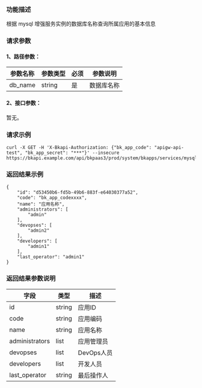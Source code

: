 ### 功能描述
根据 mysql 增强服务实例的数据库名称查询所属应用的基本信息

### 请求参数

#### 1、路径参数：

|   参数名称   |    参数类型  |  必须  |     参数说明     |
| ------------ | ------------ | ------ | ---------------- |
| db_name   | string | 是 | 数据库名称 |

#### 2、接口参数：
暂无。

### 请求示例
```
curl -X GET -H 'X-Bkapi-Authorization: {"bk_app_code": "apigw-api-test", "bk_app_secret": "***"}' --insecure https://bkapi.example.com/api/bkpaas3/prod/system/bkapps/services/mysql/{db_name}/related_applications_info/
```

### 返回结果示例
```
{
    "id": "d53450b6-fd5b-49b6-883f-e64030377a52",
    "code": "bk_app_codexxxx",
    "name": "应用名称",
    "administrators": [
        "admin"
    ],
    "devopses": [
        "admin2"
    ],
    "developers": [
        "admin1"
    ],
    "last_operator": "admin1"
}
```

### 返回结果参数说明

| 字段 |   类型 | 描述 |
| ------ | ------ | ------ |
| id | string | 应用ID |
| code | string | 应用编码 |
| name | string | 应用名称 |
| administrators | list | 应用管理员 |
| devopses | list | DevOps人员 |
| developers | list | 开发人员 |
| last_operator | string | 最后操作人 |